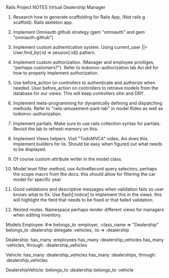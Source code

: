 Rails Project NOTES Virtual Dealership Manager

1. Research how to generate scaffolding for Rails App, (Not rails g scaffold). Rails skeleton app. 

2. Implement Omniauth github strategy (gem "omniauth" and gem "omniauth-github")

3. Implement custom authentication system. Using current_user ||= User.find_by(:id => session[:id]) pattern.

4. Implement custom authorization. (Manager and employee priviliges, "perhaps customers?"). Refer to todomvc-authorization lab Avi did for how to properly implement authorization.

5. Use before_action on controllers to authenticate and autherize when needed. User before_action on controllers to retrieve models from the database for our views. This will keep controllers slim and DRY.

6. Implement meta-programming for dynamically defining and dispatching methods. Refer to "rails-amusement-park-lab" in model Rides as well as todomvc-authorization.

7. Implement partials. Make sure to use rails collection syntax for partials. Revisit the lab to refresh memory on this. 

8. Implement Views helpers. Visit "TodoMVC4" video, Avi does this. Implement builders for lis. Should be easy when figured out what needs to be displayed.

9. Of course custom attribute writer in the model class.

10. Model level filter method, use ActiveRecord query selectors, perhaps the scope macro from the docs. this should allow for filtering the car model for specific year

11. Good validations and descriptive messages when validation fails so user knows what to fix. Use flash[:notice] to implement this in the views. this will highlight the field that needs to be fixed or that failed validation.

12. Nexted routes. Namespace perhaps render different views for managers when editing inventory.

Models
Employee:
    #=> belongs_to :employer, :class_name => "Dealership"
    belongs_to :dealership
    delegate :vehicles, :to => :dealership

Dealership:
    has_many :employees
    has_many :dealership_vehicles
    has_many :vehicles, through: :dealership_vehicles

Vehicle:
    has_many :dealership_vehicles
    has_many :dealerships, through: :dealership_vehicles

DealershipVehicle:
    belongs_to :dealership
    belongs_to :vehicle


    


